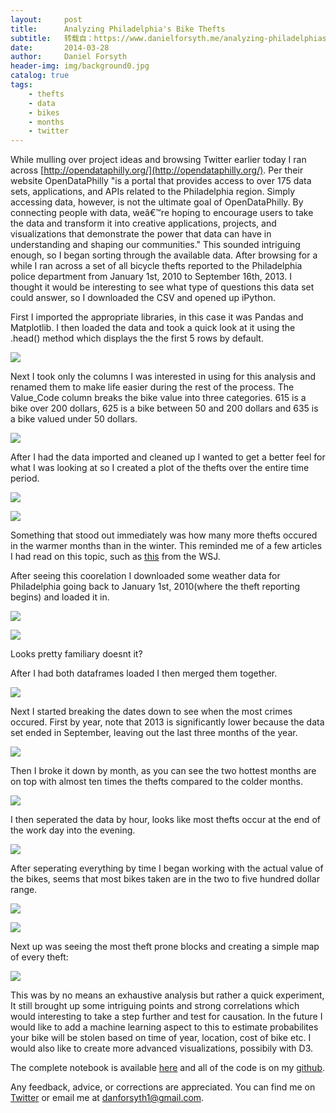 ```yaml
---
layout:     post
title:      Analyzing Philadelphia's Bike Thefts
subtitle:   转载自：https://www.danielforsyth.me/analyzing-philadelphias-bike-thefts/
date:       2014-03-28
author:     Daniel Forsyth
header-img: img/background0.jpg
catalog: true
tags:
    - thefts
    - data
    - bikes
    - months
    - twitter
---
```


While mulling over project ideas and browsing Twitter earlier today I ran across [http://opendataphilly.org/](http://opendataphilly.org/). Per their website OpenDataPhilly "is a portal that provides access to over 175 data sets, applications, and APIs related to the Philadelphia region. Simply accessing data, however, is not the ultimate goal of OpenDataPhilly. By connecting people with data, weâ€™re hoping to encourage users to take the data and transform it into creative applications, projects, and visualizations that demonstrate the power that data can have in understanding and shaping our communities." This sounded intriguing enough, so I began sorting through the available data. After browsing for a while I ran across a set of all bicycle thefts reported to the Philadelphia police department from January 1st, 2010 to September 16th, 2013. I thought it would be interesting to see what type of questions this data set could answer, so I downloaded the CSV and opened up iPython.

First I imported the appropriate libraries, in this case it was Pandas and Matplotlib. I then loaded the data and took a quick look at it using the .head() method which displays the the first 5 rows by default.

![](https://www.danielforsyth.me/content/images/2014/Mar/Screen-Shot-2014-03-27-at-9-48-47-PM.png)


Next I took only the columns I was interested in using for this analysis and renamed them to make life easier during the rest of the process. The Value_Code column breaks the bike value into three categories. 615 is a bike over 200 dollars, 625 is a bike between 50 and 200 dollars and 635 is a bike valued under 50 dollars.

![](https://www.danielforsyth.me/content/images/2014/Mar/Screen-Shot-2014-03-27-at-9-50-03-PM.png)


After I had the data imported and cleaned up I wanted to get a better feel for what I was looking at so I created a plot of the thefts over the entire time period.

![](https://www.danielforsyth.me/content/images/2014/Mar/Screen-Shot-2014-03-27-at-9-52-39-PM.png)


![](https://www.danielforsyth.me/content/images/2014/Mar/bike_theft.png)


Something that stood out immediately was how many more thefts occured in the warmer months than in the winter. This reminded me of a few articles I had read on this topic, such as [this](http://online.wsj.com/news/articles/SB10001424052748703995104575389461974136120) from the WSJ.

After seeing this coorelation I downloaded some weather data for Philadelphia going back to January 1st, 2010(where the theft reporting begins) and loaded it in.

![](https://www.danielforsyth.me/content/images/2014/Mar/Screen-Shot-2014-03-27-at-10-01-52-PM.png)


![](https://www.danielforsyth.me/content/images/2014/Mar/weather.png)


Looks pretty familiary doesnt it?

After I had both dataframes loaded I then merged them together.

![](https://www.danielforsyth.me/content/images/2014/Mar/Screen-Shot-2014-03-27-at-10-13-49-PM.png)


Next I started breaking the dates down to see when the most crimes occured. First by year, note that 2013 is significantly lower because the data set ended in September, leaving out the last three months of the year.

![](https://www.danielforsyth.me/content/images/2014/Mar/Screen-Shot-2014-03-27-at-10-17-12-PM.png)


Then I broke it down by month, as you can see the two hottest months are on top with almost ten times the thefts compared to the colder months.

![](https://www.danielforsyth.me/content/images/2014/Mar/Screen-Shot-2014-03-27-at-10-18-23-PM.png)


I then seperated the data by hour, looks like most thefts occur at the end of the work day into the evening.

![](https://www.danielforsyth.me/content/images/2014/Mar/Screen-Shot-2014-03-27-at-10-21-39-PM.png)


After seperating everything by time I began working with the actual value of the bikes, seems that most bikes taken are in the two to five hundred dollar range.

![](https://www.danielforsyth.me/content/images/2014/Mar/Screen-Shot-2014-03-27-at-10-24-34-PM.png)


![](https://www.danielforsyth.me/content/images/2014/Mar/Screen-Shot-2014-03-27-at-10-27-53-PM.png)


Next up was seeing the most theft prone blocks and creating a simple map of every theft:

![](https://www.danielforsyth.me/content/images/2014/Mar/Screen-Shot-2014-03-27-at-10-29-22-PM.png)


This was by no means an exhaustive analysis but rather a quick experiment, It still brought up some intriguing points and strong correlations which would interesting to take a step further and test for causation. In the future I would like to add a machine learning aspect to this to estimate probabilites your bike will be stolen based on time of year, location, cost of bike etc. I would also like to create more advanced visualizations, possibily with D3.

The complete notebook is available [here](http://nbviewer.ipython.org/github/danielforsyth/Bikes/blob/master/Bikes.ipynb) and all of the code is on my [github](https://github.com/danielforsyth/Bikes).

Any feedback, advice, or corrections are appreciated. You can find me on [Twitter](https://twitter.com/Daniel_Forsyth1) or email me at danforsyth1@gmail.com.
